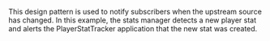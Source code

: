 This design pattern is used to notify subscribers when the upstream source has changed. In this example, the stats manager detects a new player stat and alerts the PlayerStatTracker application that the new stat was created.
